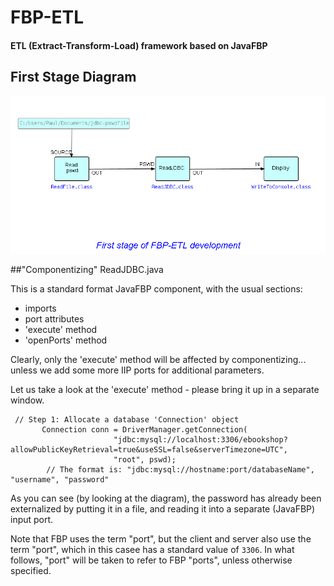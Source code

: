 FBP-ETL
=======

#### ETL (Extract-Transform-Load) framework based on JavaFBP

## First Stage Diagram

![Display MySQL Table](https://github.com/jpaulm/fbp-etl/blob/master/Step05/docs/Step05.png "First stage")

##"Componentizing" ReadJDBC.java
     
This is a standard format JavaFBP component, with the usual sections:

- imports
- port attributes
- 'execute' method
- 'openPorts' method

Clearly, only the 'execute' method will be affected by componentizing... unless we add some more IIP ports for additional parameters.

Let us take a look at the 'execute' method - please bring it up in a separate window.

```
 // Step 1: Allocate a database 'Connection' object
	   Connection conn = DriverManager.getConnection(
		               "jdbc:mysql://localhost:3306/ebookshop?allowPublicKeyRetrieval=true&useSSL=false&serverTimezone=UTC",
		               "root", pswd);   	
	    // The format is: "jdbc:mysql://hostname:port/databaseName", "username", "password"		               
```

As you can see (by looking at the diagram), the password has already been externalized by putting it in a file, and reading it into a separate (JavaFBP) input port.  

Note that FBP uses the term "port", but the client and server also use the term "port", which in this casee has a standard value of `3306`.  In what follows, "port" will be taken to refer to FBP "ports", unless otherwise specified. 